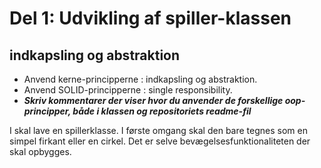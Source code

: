 # Del 1: Udvikling af spiller-klassen
## indkapsling og abstraktion 

- Anvend kerne-principperne : indkapsling og abstraktion.   
- Anvend SOLID-principperne : single responsibility.
- ***Skriv kommentarer der viser hvor du anvender de forskellige oop-principper, både i klassen og repositoriets readme-fil***

I skal lave en spillerklasse. I første omgang skal den bare tegnes som en simpel firkant eller en cirkel.
Det er selve bevægelsesfunktionaliteten der skal opbygges. 

